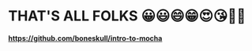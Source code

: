 <!-- .slide: data-background-color="black" data-background-image="resources/graeme-nicholl-408376.jpg" -->

# THAT'S ALL FOLKS 😀😃😄😁😍😘🤪💩

#### https://github.com/boneskull/intro-to-mocha

